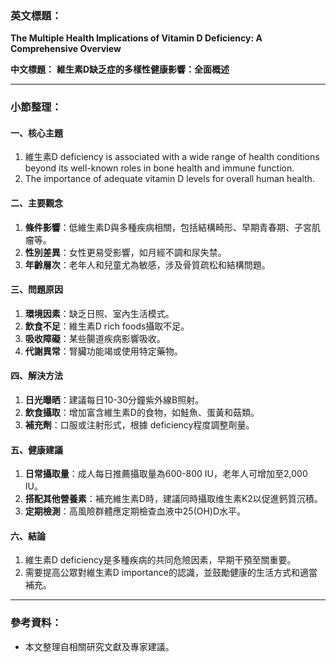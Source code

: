 ### 英文標題：
**The Multiple Health Implications of Vitamin D Deficiency: A Comprehensive Overview**

**中文標題：**
**維生素D缺乏症的多樣性健康影響：全面概述**

---

### 小節整理：

#### 一、核心主題
1. 維生素D deficiency is associated with a wide range of health conditions beyond its well-known roles in bone health and immune function.
2. The importance of adequate vitamin D levels for overall human health.

#### 二、主要觀念
1. **條件影響**：低維生素D與多種疾病相關，包括結構畸形、早期青春期、子宮肌瘤等。
2. **性別差異**：女性更易受影響，如月經不調和尿失禁。
3. **年齡層次**：老年人和兒童尤為敏感，涉及骨質疏松和結構問題。

#### 三、問題原因
1. **環境因素**：缺乏日照、室內生活模式。
2. **飲食不足**：維生素D rich foods攝取不足。
3. **吸收障礙**：某些腸道疾病影響吸收。
4. **代謝異常**：腎臟功能竭或使用特定藥物。

#### 四、解決方法
1. **日光曝晒**：建議每日10-30分鐘紫外線B照射。
2. **飲食攝取**：增加富含維生素D的食物，如鮭魚、蛋黃和菇類。
3. **補充劑**：口服或注射形式，根據 deficiency程度調整劑量。

#### 五、健康建議
1. **日常攝取量**：成人每日推薦攝取量為600-800 IU，老年人可增加至2,000 IU。
2. **搭配其他營養素**：補充維生素D時，建議同時攝取维生素K2以促進鈣質沉積。
3. **定期檢測**：高風險群體應定期檢查血液中25(OH)D水平。

#### 六、結論
1. 維生素D deficiency是多種疾病的共同危險因素，早期干預至關重要。
2. 需要提高公眾對維生素D importance的認識，並鼓勵健康的生活方式和適當補充。

---

### 參考資料：
- 本文整理自相關研究文獻及專家建議。